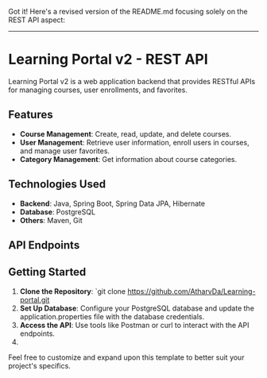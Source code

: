 Got it! Here's a revised version of the README.md focusing solely on the REST API aspect:

---

# Learning Portal v2 - REST API

Learning Portal v2 is a web application backend that provides RESTful APIs for managing courses, user enrollments, and favorites.

## Features

- **Course Management**: Create, read, update, and delete courses.
- **User Management**: Retrieve user information, enroll users in courses, and manage user favorites.
- **Category Management**: Get information about course categories.

## Technologies Used

- **Backend**: Java, Spring Boot, Spring Data JPA, Hibernate
- **Database**: PostgreSQL
- **Others**: Maven, Git

## API Endpoints



## Getting Started

1. **Clone the Repository**: `git clone https://github.com/AtharvDa/Learning-portal.git
2. **Set Up Database**: Configure your PostgreSQL database and update the application.properties file with the database credentials.
3. **Access the API**: Use tools like Postman or curl to interact with the API endpoints.
4. 
Feel free to customize and expand upon this template to better suit your project's specifics.
